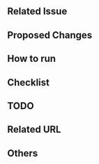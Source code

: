 ## Related Issue

<!-- fixes #N / close #N / refs #N -->

## Proposed Changes


## How to run


## Checklist

<!--
- How to check whether or not the change works

* [ ] do something
* [ ] next
* [ ] these should be checked by reviewer before merge
-->

## TODO 

<!--
* describe if you postpose something
-->

## Related URL

<!--
* if applicable
-->

## Others
